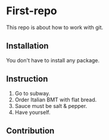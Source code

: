 # First-repo

This repo is about how to work with git.

## Installation

You don't have to install any package.

## Instruction

1. Go to subway.
2. Order Italian BMT with flat bread.
3. Sauce must be salt & pepper.
4. Have yourself.

## Contribution




